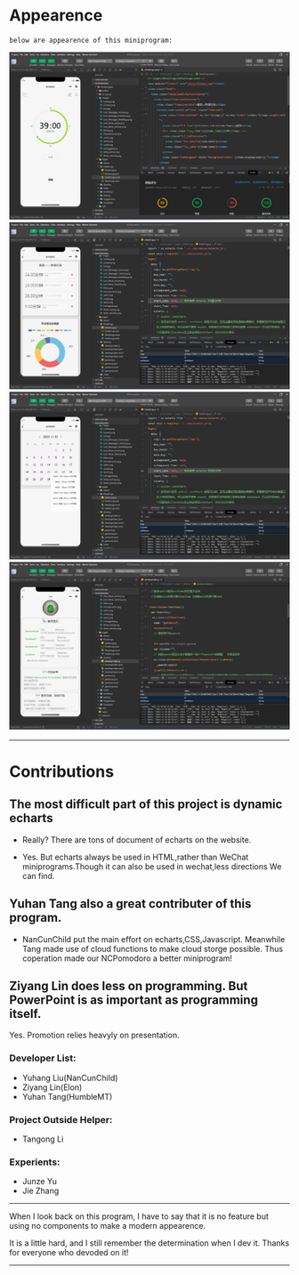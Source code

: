# Appearence
    below are appearence of this miniprogram:
<img src="./pics/Index.png" />
<img src="./pics/DetailLogs.png" />
<img src="./pics/PomodoroField.png" />
<img src="./pics/AboutUs.png" />

---
# Contributions
## The most difficult part of this project is dynamic echarts
- Really? There are tons of document of echarts on the website.

- Yes. But echarts always be used in HTML,rather than WeChat miniprograms.Though it can also be used in wechat,less directions We can find.

## Yuhan Tang also a great contributer of this program.
- NanCunChild put the main effort on echarts,CSS,Javascript. Meanwhile Tang made use of cloud functions to make cloud storge possible.
Thus coperation made our NCPomodoro a better miniprogram!

## Ziyang Lin does less on programming. But PowerPoint is as important as programming itself.
Yes. Promotion relies heavyly on presentation.

### Developer List:
* Yuhang Liu(NanCunChild) 
* Ziyang Lin(Elon) 
* Yuhan Tang(HumbleMT)

### Project Outside Helper:
* Tangong Li

### Experients:
* Junze Yu
* Jie Zhang

---
When I look back on this program, I have to say that it is no feature but using no components to make a modern appearence.

It is a little hard, and I still remember the determination when I dev it. Thanks for everyone who devoded on it!

---